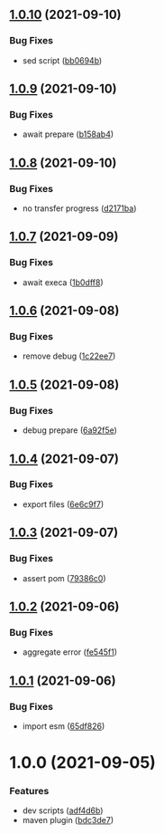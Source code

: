 ## [1.0.10](https://github.com/akijoey/semantic-release-maven/compare/v1.0.9...v1.0.10) (2021-09-10)


### Bug Fixes

* sed script ([bb0694b](https://github.com/akijoey/semantic-release-maven/commit/bb0694bce2ea8e02aca2ca73ffa4d08a1d779e6d))

## [1.0.9](https://github.com/akijoey/semantic-release-maven/compare/v1.0.8...v1.0.9) (2021-09-10)


### Bug Fixes

* await prepare ([b158ab4](https://github.com/akijoey/semantic-release-maven/commit/b158ab42e069626694501a671aeaa651e219e9b1))

## [1.0.8](https://github.com/akijoey/semantic-release-maven/compare/v1.0.7...v1.0.8) (2021-09-10)


### Bug Fixes

* no transfer progress ([d2171ba](https://github.com/akijoey/semantic-release-maven/commit/d2171baa22725051bfa3f331bb935756d2ceb149))

## [1.0.7](https://github.com/akijoey/semantic-release-maven/compare/v1.0.6...v1.0.7) (2021-09-09)


### Bug Fixes

* await execa ([1b0dff8](https://github.com/akijoey/semantic-release-maven/commit/1b0dff8f990f5f0b674c5e027c253a440bd7499e))

## [1.0.6](https://github.com/akijoey/semantic-release-maven/compare/v1.0.5...v1.0.6) (2021-09-08)


### Bug Fixes

* remove debug ([1c22ee7](https://github.com/akijoey/semantic-release-maven/commit/1c22ee7753a0e9695837bb1aef9d723815bcbc7f))

## [1.0.5](https://github.com/akijoey/semantic-release-maven/compare/v1.0.4...v1.0.5) (2021-09-08)


### Bug Fixes

* debug prepare ([6a92f5e](https://github.com/akijoey/semantic-release-maven/commit/6a92f5e3194fd00f383878e1cc3de48b9adaaa51))

## [1.0.4](https://github.com/akijoey/semantic-release-maven/compare/v1.0.3...v1.0.4) (2021-09-07)


### Bug Fixes

* export files ([6e6c9f7](https://github.com/akijoey/semantic-release-maven/commit/6e6c9f7378a75e9b43576ebe7d747abf2f6d4b15))

## [1.0.3](https://github.com/akijoey/semantic-release-maven/compare/v1.0.2...v1.0.3) (2021-09-07)


### Bug Fixes

* assert pom ([79386c0](https://github.com/akijoey/semantic-release-maven/commit/79386c014a7a45cc816a903ddda29543cf1ff680))

## [1.0.2](https://github.com/akijoey/semantic-release-maven/compare/v1.0.1...v1.0.2) (2021-09-06)


### Bug Fixes

* aggregate error ([fe545f1](https://github.com/akijoey/semantic-release-maven/commit/fe545f1091b0b89485b03f9b6fa60c0ebe36297b))

## [1.0.1](https://github.com/akijoey/semantic-release-maven/compare/v1.0.0...v1.0.1) (2021-09-06)


### Bug Fixes

* import esm ([65df826](https://github.com/akijoey/semantic-release-maven/commit/65df826e0ad3605e55b947623b900aade5c0bfb5))

# 1.0.0 (2021-09-05)


### Features

* dev scripts ([adf4d6b](https://github.com/akijoey/semantic-release-maven/commit/adf4d6b2f3a778f2d278d56e3d24ce7f7201e682))
* maven plugin ([bdc3de7](https://github.com/akijoey/semantic-release-maven/commit/bdc3de73cf67edab85664d0dd397600e6b927554))
